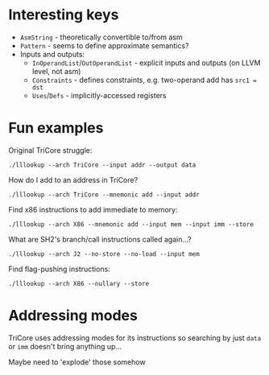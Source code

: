 # Interesting keys

- `AsmString` - theoretically convertible to/from asm
- `Pattern` - seems to define approximate semantics?
- Inputs and outputs:
    - `InOperandList`/`OutOperandList` - explicit inputs and outputs (on LLVM level, not asm)
    - `Constraints` - defines constraints, e.g. two-operand add has `src1 = dst`
    - `Uses`/`Defs` - implicitly-accessed registers



# Fun examples

Original TriCore struggle:

```
./lllookup --arch TriCore --input addr --output data
```

How do I add to an address in TriCore?

```
./lllookup --arch TriCore --mnemonic add --input addr
```

Find x86 instructions to add immediate to memory:

```
./lllookup --arch X86 --mnemonic add --input mem --input imm --store
```

What are SH2's branch/call instructions called again...?

```
./lllookup --arch J2 --no-store --no-load --input mem
```

Find flag-pushing instructions:

```
./lllookup --arch X86 --nullary --store
```

# Addressing modes

TriCore uses addressing modes for its instructions so searching by just `data` or `imm` doesn't
bring anything up...

Maybe need to 'explode' those somehow
